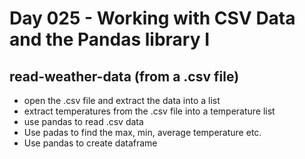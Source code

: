 # Day 025 - Working with CSV Data and the Pandas library I

## read-weather-data (from a .csv file)
- open the .csv file and extract the data into a list
- extract temperatures from the .csv file into a temperature list
- use pandas to read .csv data
- Use padas to find the max, min, average temperature etc.
- Use pandas to create dataframe
